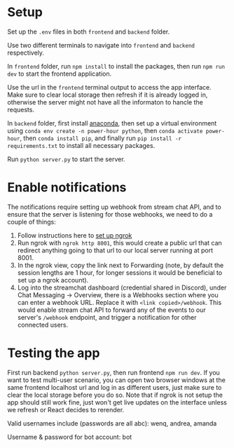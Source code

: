 # Setup
Set up the `.env` files in both `frontend` and `backend` folder.

Use two different terminals to navigate into `frontend` and `backend` respectively.

In `frontend` folder, run `npm install` to install the packages, then run `npm run dev` to start the frontend application.

Use the url in the `frontend` terminal output to access the app interface. Make sure to clear local storage then refresh if it is already logged in, otherwise the server might not have all the informaton to hancle the requests.

In `backend` folder, first install [anaconda](https://www.anaconda.com/), then set up a virtual environment using
`conda env create -n power-hour python`, then `conda activate power-hour`, then `conda install pip`, and finally run `pip install -r requirements.txt` to install all necessary packages.

Run `python server.py` to start the server.

# Enable notifications
The notifications require setting up webhook from stream chat API, and to ensure that the server is listening for those webhooks, we need to do a couple of things:
1. Follow instructions here to [set up ngrok](https://getstream.io/chat/docs/react/debugging_with_ngrok/)
2. Run ngrok with `ngrok http 8001`, this would create a public url that can redirect anything going to that url to our local server running at port 8001.
3. In the ngrok view, copy the link next to Forwarding (note, by default the session lengths are 1 hour, for longer sessions it would be beneficial to set up a ngrok account).
4. Log into the streamchat dashboard (credential shared in Discord), under Chat Messaging -> Overview, there is a Webhooks section where you can enter a webhook URL. Replace it with `<link copied>/webhook`. This would enable stream chat API to forward any of the events to our server's `/webhook` endpoint, and trigger a notification for other connected users.

# Testing the app
First run backend `python server.py`, then run frontend `npm run dev`. If you want to test multi-user scenario, you can open two browser windows at the same frontend localhost url and log in as different users, just make sure to clear the local storage before you do so. Note that if ngrok is not setup the app should still work fine, just won't get live updates on the interface unless we refresh or React decides to rerender.

Valid usernames include (passwords are all abc):
wenq, andrea, amanda

Username & password for bot account:
bot